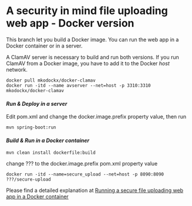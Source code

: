 A security in mind file uploading web app - Docker version
=
This branch let you build a Docker image. You can run the web app in a Docker container or in a server.

A ClamAV server is necessary to build and run both versions. If you run ClamAV from a Docker image, you have to add it to the Docker *host* network.
```
docker pull mkodockx/docker-clamav
docker run -itd --name avserver --net=host -p 3310:3310 mkodockx/docker-clamav
```
 
#### <i class="icon-upload"> Run & Deploy in a server</i>

Edit pom.xml and change the docker.image.prefix property value, then run

```
mvn spring-boot:run
```
#### <i class="icon-upload"> Build & Run in a Docker container</i>
```
mvn clean install dockerfile:build 
```

change ??? to the docker.image.prefix pom.xml property value

```
docker run -itd --name=secure_upload --net=host -p 8090:8090 ???/secure-upload 
```
Please find a detailed explanation at <a href="https://blog.immontilla.eu/running-a-secure-file-uploading-web-app-in-a-docker-container/" title="Running a secure file uploading web app in a Docker container" target="_blank">Running a secure file uploading web app in a Docker container</a>
